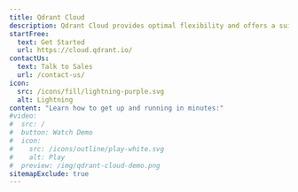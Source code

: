 ```yaml
---
title: Qdrant Cloud
description: Qdrant Cloud provides optimal flexibility and offers a suite of features focused on efficient and scalable vector search - fully managed. Available on AWS, Google Cloud, and Azure.
startFree:
  text: Get Started
  url: https://cloud.qdrant.io/
contactUs:
  text: Talk to Sales
  url: /contact-us/
icon:
  src: /icons/fill/lightning-purple.svg
  alt: Lightning
content: "Learn how to get up and running in minutes:"
#video:
#  src: /
#  button: Watch Demo
#  icon:
#    src: /icons/outline/play-white.svg
#    alt: Play
#  preview: /img/qdrant-cloud-demo.png
sitemapExclude: true
---
```


